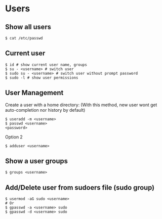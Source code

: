 # Users

## Show all users

```shell
$ cat /etc/passwd
```

## Current user

```shell
$ id # show current user name, groups
$ su - <username> # switch user
$ sudo su - <username> # switch user without prompt password 
$ sudo -l # show user permissions
```

## User Management

Create a user with a home directory: 
(With this method, new user wont get auto-completion nor history by default)
```Shell
$ useradd -m <username>
$ passwd <username> 
<password>

```

Option 2
```shell
$ adduser <username>
```

## Show a user groups

```shell
$ groups <username>
```

## Add/Delete user from sudoers file (sudo group)

```shell
$ usermod -aG sudo <username>
# Or
$ gpasswd -a <username> sudo
$ gpasswd -d <username> sudo
```